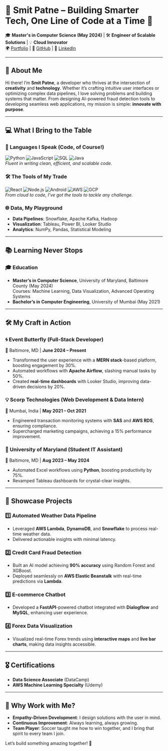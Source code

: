 # 🌟 Smit Patne – Building Smarter Tech, One Line of Code at a Time 🌟  

🎓 **Master's in Computer Science (May 2024)** | 🛠️ **Engineer of Scalable Solutions** | 💡 **Cloud Innovator**  
🌍 [Portfolio](https://smitpatneportfolio.netlify.app/) | 🐙 [GitHub](https://github.com/smithp17) | 💼 [LinkedIn](https://www.linkedin.com/in/smit-patne/)  

---

## 🚀 **About Me**  

Hi there! I’m **Smit Patne**, a developer who thrives at the intersection of **creativity** and **technology**. Whether it’s crafting intuitive user interfaces or optimizing complex data pipelines, I love solving problems and building systems that matter. From designing AI-powered fraud detection tools to developing seamless web applications, my mission is simple: **innovate with purpose**.

---

## 💻 **What I Bring to the Table**  

### 🌟 **Languages I Speak (Code, of Course!)**
![Python](https://img.shields.io/badge/Python-3776AB?logo=python&logoColor=white)
![JavaScript](https://img.shields.io/badge/JavaScript-F7DF1E?logo=javascript&logoColor=black)
![SQL](https://img.shields.io/badge/SQL-336791?logo=postgresql&logoColor=white)
![Java](https://img.shields.io/badge/Java-007396?logo=java&logoColor=white)  
*Fluent in writing clean, efficient, and scalable code.*

### 🛠️ **The Tools of My Trade**
![React](https://img.shields.io/badge/React-61DAFB?logo=react&logoColor=black)
![Node.js](https://img.shields.io/badge/Node.js-339933?logo=node.js&logoColor=white)
![Android](https://img.shields.io/badge/Android-3DDC84?logo=android&logoColor=white)
![AWS](https://img.shields.io/badge/AWS-232F3E?logo=amazon-aws&logoColor=white)
![GCP](https://img.shields.io/badge/GCP-4285F4?logo=google-cloud&logoColor=white)  
*From cloud to code, I’ve got the tools to tackle any challenge.*

### 🌐 **Data, My Playground**
- **Data Pipelines**: Snowflake, Apache Kafka, Hadoop  
- **Visualization**: Tableau, Power BI, Looker Studio  
- **Analytics**: NumPy, Pandas, Statistical Modeling  

---

## 📚 **Learning Never Stops**  

### 🎓 **Education**
- **Master’s in Computer Science**, University of Maryland, Baltimore County (May 2024)  
  Courses: Machine Learning, Data Visualization, Advanced Operating Systems  
- **Bachelor’s in Computer Engineering**, University of Mumbai (May 2021)  

---

## 🛠️ **My Craft in Action**  

### **🌀 Event Butterfly (Full-Stack Developer)**  
📍 Baltimore, MD | **June 2024 – Present**  
- Transformed the user experience with a **MERN stack**-based platform, boosting engagement by 30%.  
- Automated workflows with **Apache Airflow**, slashing manual tasks by 50%.  
- Created **real-time dashboards** with Looker Studio, improving data-driven decisions by 20%.  

### **💡 Scorp Technologies (Web Development & Data Intern)**  
📍 Mumbai, India | **May 2021 – Oct 2021**  
- Engineered transaction monitoring systems with **SAS** and **AWS RDS**, ensuring compliance.  
- Supercharged marketing campaigns, achieving a 15% performance improvement.  

### **🤖 University of Maryland (Student IT Assistant)**  
📍 Baltimore, MD | **Aug 2023 – May 2024**  
- Automated Excel workflows using **Python**, boosting productivity by 75%.  
- Revamped Tableau dashboards for crystal-clear insights.  

---

## 🌟 **Showcase Projects**  

### **1️⃣ Automated Weather Data Pipeline**  
- Leveraged **AWS Lambda**, **DynamoDB**, and **Snowflake** to process real-time weather data.  
- Delivered actionable insights with minimal latency.  

### **2️⃣ Credit Card Fraud Detection**  
- Built an AI model achieving **90% accuracy** using Random Forest and XGBoost.  
- Deployed seamlessly on **AWS Elastic Beanstalk** with real-time predictions via **Lambda**.  

### **3️⃣ E-commerce Chatbot**  
- Developed a **FastAPI**-powered chatbot integrated with **Dialogflow** and **MySQL**, enhancing user experience.  

### **4️⃣ Forex Data Visualization**  
- Visualized real-time Forex trends using **interactive maps** and **live bar charts**, making data insights accessible.  

---

## 🎖️ **Certifications**  
- **Data Science Associate** (DataCamp)  
- **AWS Machine Learning Specialty** (Udemy)  

---

## 🌈 **Why Work with Me?**  
- **Empathy-Driven Development**: I design solutions with the user in mind.  
- **Continuous Improvement**: Always learning, always growing.  
- **Team Player**: Soccer taught me how to win together, and I bring that spirit to every team I join.  

Let’s build something amazing together! 🤝  
